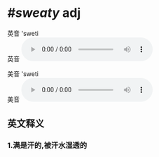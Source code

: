 # ***\#sweaty*** adj
英音 'sweti  
英音
<audio src="./media/sweaty1_AAC.aac" controls="controls"></audio>

美音 'sweti  
美音
<audio src="./media/sweaty2_AAC.aac" controls="controls"></audio>



  

英文释义
---
### 1.**满是汗的,被汗水湿透的**  


